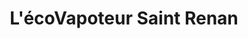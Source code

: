 ---
title: "L'écoVapoteur Saint Renan"
url: /saint-renan/lecovapoteur-saint-renan/
shop: E-Zigaretten
---